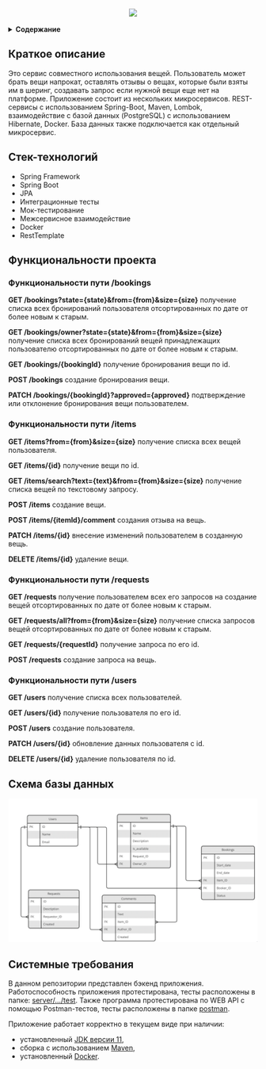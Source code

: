 
<!-- PROJECT LOGO -->
<br />
<div align="center">
  <a href="https://github.com/github_username/repo_name">
    <img src="https://x-lines.ru/letters/i/cyrillicscript/1084/000000/46/0/kpwgnhufjf4y.png">

  </a>

  <p align="center">
  </p>
</div>


</details>
<details><summary><b>Содержание</b></summary>
  
    1. Краткое описание
    2. Стек-технологий
    3. Функциональности проекта
    4. Схема базы данных
    5. Системные требования
    
</details>


## Краткое описание

Это сервис совместного использования вещей. Пользователь может брать вещи напрокат, оставлять отзывы о вещах, которые были взяты им в шеринг, создавать запрос если нужной вещи еще нет на платформе. Приложение состоит из нескольких микросервисов. REST-сервисы с использованием Spring-Boot, Maven, Lombok, взаимодействие с базой данных (PostgreSQL) с использованием Hibernate, Docker. База данных также подключается как отдельный микросервис.

## Стек-технологий

* Spring Framework
* Spring Boot
* JPA
* Интеграционные тесты
* Мок-тестирование
* Межсервисное взаимодействие
* Docker
* RestTemplate

## Функциональности проекта

### Функциональности пути /bookings
**GET /bookings?state={state}&from={from}&size={size}** получение списка всех бронирований пользователя отсортированных по дате от более новым к старым. 

**GET /bookings/owner?state={state}&from={from}&size={size}** получение списка всех бронирований вещей принадлежащих пользователю отсортированных по дате от более новым к старым. 

**GET /bookings/{bookingId}** получение бронирования вещи по id.

**POST /bookings** создание бронирования вещи.

**PATCH /bookings/{bookingId}?approved={approved}** подтверждение или отклонение бронирования вещи пользователем.

### Функциональности пути /items
**GET /items?from={from}&size={size}** получение списка всех вещей пользователя.

**GET /items/{id}** получение вещи по id.

**GET /items/search?text={text}&from={from}&size={size}** получение списка вещей по текстовому запросу.

**POST /items** создание вещи.

**POST /items/{itemId}/comment** создания отзыва на вещь. 

**PATCH /items/{id}** внесение изменений пользователем в созданную вещь.

**DELETE /items/{id}** удаление вещи.

### Функциональности пути /requests
**GET /requests** получение пользователем всех его запросов на создание вещей отсортированных по дате от более новым к старым.

**GET /requests/all?from={from}&size={size}** получение списка запросов вещей отсортированных по дате от более новым к старым.

**GET /requests/{requestId}** получение запроса по его id.

**POST /requests** создание запроса на вещь.

### Функциональности пути /users
**GET /users** получение списка всех пользователей.

**GET /users/{id}** получение пользователя по его id.

**POST /users** создание пользователя.

**PATCH /users/{id}** обновление данных пользователя с id.

**DELETE /users/{id}** удаление пользователя по id.

## Схема базы данных
![ShareIt Data Base diagram](https://github.com/DmitreeV/java-shareit/blob/main/image/db%20diagram.png)

## Системные требования

В данном репозитории представлен бэкенд приложения. Работоспособность приложения протестирована, тесты расположены в
папкe: [server/.../test](./server/src/test). Также программа протестирована по WEB API с помощью
Postman-тестов, тесты расположены в папке [postman](./postman/).

Приложение работает корректно в текущем виде при наличии:

- установленный [JDK версии 11](https://docs.aws.amazon.com/corretto/),
- сборка с использованием [Maven](https://maven.apache.org/),
- установленный [Docker](https://www.docker.com/products/docker-desktop/).




 

